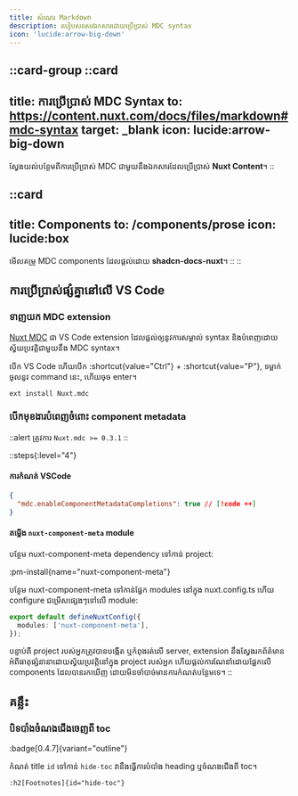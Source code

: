 ```yaml
---
title: សំណេរ Markdown
description: របៀបសរសេរឯកសារដោយប្រើប្រាស់ MDC syntax
icon: 'lucide:arrow-big-down'
---
```


::card-group
  ::card
  ---
  title: ការប្រើប្រាស់ MDC Syntax
  to: https://content.nuxt.com/docs/files/markdown#mdc-syntax
  target: _blank
  icon: lucide:arrow-big-down
  ---
  ស្វែងយល់បន្ថែមពីការប្រើប្រាស់ MDC ជាមួយនឹងឯកសារដែលប្រើប្រាស់ **Nuxt Content**។
  ::

  ::card
  ---
  title: Components
  to: /components/prose
  icon: lucide:box
  ---
  មើលគម្រូ MDC components ដែលផ្តល់ដោយ **shadcn-docs-nuxt**។
  ::
::

## ការប្រើប្រាស់ផ្សំគ្នានៅលើ VS Code

### ទាញយក MDC extension

[Nuxt MDC](https://marketplace.visualstudio.com/items?itemName=Nuxt.mdc) ជា VS Code extension ដែលផ្តល់ឲ្យនូវការសម្គាល់ syntax និងបំពេញដោយស្វ័យប្រវត្តិជាមួយនឹង MDC syntax។

បើក VS Code ហើយបើក :shortcut{value="Ctrl"} + :shortcut{value="P"}, ទម្លាក់ចូលនូវ command នេះ, ហើយចុច enter។

```
ext install Nuxt.mdc
```

### បើកមុខងារបំពេញចំពោះ component metadata

::alert
ត្រូវការ `Nuxt.mdc >= 0.3.1`
::

::steps{:level="4"}
#### ការកំណត់ VSCode

```json [.vscode/settings.json] line-numbers
{
  "mdc.enableComponentMetadataCompletions": true // [!code ++]
}
```

#### តម្លើង `nuxt-component-meta` module

បន្ថែម nuxt-component-meta dependency ទៅកាន់ project:

:pm-install{name="nuxt-component-meta"}

បន្ថែម nuxt-component-meta ទៅកាន់ផ្នែក modules នៅក្នុង nuxt.config.ts ហើយ configure ជម្រើសផ្សេងៗទៅលើ module:

```ts [nuxt.config.ts]
export default defineNuxtConfig({
  modules: ['nuxt-component-meta'],
});
```

បន្ទាប់ពី project របស់អ្នកត្រូវបានបង្កើត ឬកំពុងរត់លើ server, extension នឹងស្វែងរកព័ត៌មានអំពីធាតុផ្សំនានាដោយស្វ័យប្រវត្តិនៅក្នុង project របស់អ្នក ហើយផ្តល់ការណែនាំដោយផ្អែកលើ components ដែលបានរកឃើញ ដោយមិនចាំបាច់មានការកំណត់បន្ថែមទេ។
::

## គន្លឹះ

### បិទបាំងចំណងជើងចេញពី toc
:badge[0.4.7]{variant="outline"}

កំណត់ title `id` ទៅកាន់ `hide-toc` វានឹងធ្វើការបំបាំង heading ឬចំណងជើងពី toc។

```mdc
:h2[Footnotes]{id="hide-toc"}
```
